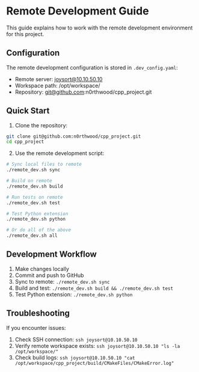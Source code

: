 # Remote Development Guide

This guide explains how to work with the remote development environment for this project.

## Configuration

The remote development configuration is stored in `.dev_config.yaml`:
- Remote server: joysort@10.10.50.10
- Workspace path: /opt/workspace/
- Repository: git@github.com:n0rthwood/cpp_project.git

## Quick Start

1. Clone the repository:
```bash
git clone git@github.com:n0rthwood/cpp_project.git
cd cpp_project
```

2. Use the remote development script:
```bash
# Sync local files to remote
./remote_dev.sh sync

# Build on remote
./remote_dev.sh build

# Run tests on remote
./remote_dev.sh test

# Test Python extension
./remote_dev.sh python

# Or do all of the above
./remote_dev.sh all
```

## Development Workflow

1. Make changes locally
2. Commit and push to GitHub
3. Sync to remote: `./remote_dev.sh sync`
4. Build and test: `./remote_dev.sh build && ./remote_dev.sh test`
5. Test Python extension: `./remote_dev.sh python`

## Troubleshooting

If you encounter issues:
1. Check SSH connection: `ssh joysort@10.10.50.10`
2. Verify remote workspace exists: `ssh joysort@10.10.50.10 "ls -la /opt/workspace/"`
3. Check build logs: `ssh joysort@10.10.50.10 "cat /opt/workspace/cpp_project/build/CMakeFiles/CMakeError.log"`
